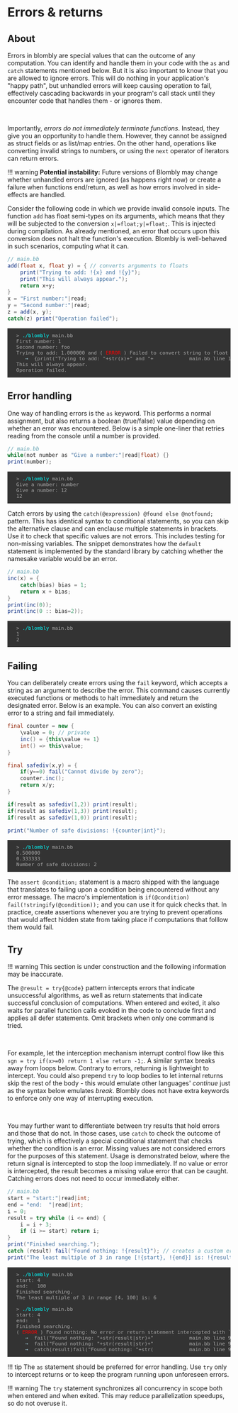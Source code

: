 # Errors & returns

## About

Errors in blombly are special values that can the outcome of any computation. You can identify
and handle them in your code with the `as` and `catch` statements mentioned below. But it is
also important to know that you are allowed to ignore errors. This will do nothing in your
application's "happy path", but unhandled errors will keep causing operation to fail, 
effectively cascading backwards in your program's call 
stack until they encounter code that handles them - or ignores them.

<br>

Importantly, *errors do not immediately terminate functions*. Instead,
they give you an opportunity to handle them. However, they cannot be assigned as struct fields 
or as list/map entries. On the other hand, operations like converting invalid strings to numbers, 
or using the `next` operator of iterators can return errors. 

!!! warning
    **Potential instability:** Future versions of Blombly may change whether
    unhandled errors are ignored (as happens right now) or create a failure 
    when functions end/return, as well as how errors involved in side-effects are handled.

Consider the following code in which we provide invalid console inputs.
The function `add` has float semi-types on its arguments, which means that they will
be subjected to the conversion `x|=float;y|=float;`. This is injected during compilation.
As already mentioned, an error that occurs upon this conversion does not halt the function's 
execution. Blombly is well-behaved in such scenarios, computing what it can.

```java
// main.bb
add(float x, float y) = { // converts arguments to floats
    print("Trying to add: !{x} and !{y}");
    print("This will always appear.");
    return x+y;
}
x = "First number:"|read;
y = "Second number:"|read;
z = add(x, y);
catch(z) print("Operation failed");
```

<pre style="font-size: 80%;background-color: #333; color: #AAA; padding: 10px 20px;">
> <span style="color: cyan;">./blombly</span> main.bb
First number: 1
Second number: foo
Trying to add: 1.000000 and (<span style="color: red;"> ERROR </span>) Failed to convert string to float
   <span style="color: lightblue;">→</span>  {print("Trying to add: "+str(x)+" and "+            main.bb line 1
This will always appear.
Operation failed.
</pre>


## Error handling

One way of handling errors is
the `as` keyword. This performs a normal assignment, but also returns a boolean (true/false) 
value depending on whether an error was encountered. Below is a simple one-liner that retries
reading from the console until a number is provided. 

```java
// main.bb
while(not number as "Give a number:"|read|float) {}
print(number);
```


<pre style="font-size: 80%;background-color: #333; color: #AAA; padding: 10px 20px;">
> <span style="color: cyan;">./blombly</span> main.bb
Give a number: number
Give a number: 12
12
</pre>


Catch errors by using the `catch(@expression) @found else @notfound;` pattern.
This has identical syntax to conditional statements, so you can skip the alternative clause
and can enclause multiple statements in brackets. Use it to check that specific
values are not errors. This includes testing for non-missing variables. The snippet
demonstrates how the `default` statement is implemented by the standard library
by catching whether the namesake variable would be an error.

```java
// main.bb
inc(x) = {
    catch(bias) bias = 1;
    return x + bias;
}
print(inc(0));
print(inc(0 :: bias=2));
```

<pre style="font-size: 80%;background-color: #333; color: #AAA; padding: 10px 20px;">
> <span style="color: cyan;">./blombly</span> main.bb
1
2
</pre>

## Failing

You can deliberately create errors using the `fail` keyword, which accepts a string
as an argument to describe the error. This command causes currently executed functions
or methods to halt immediately and return the designated error. Below is an example.
You can also convert an existing error to a string and fail immediately.


```java
final counter = new {
    \value = 0; // private
    inc() = {this\value += 1}
    int() => this\value;
}

final safediv(x,y) = {
    if(y==0) fail("Cannot divide by zero");
    counter.inc();
    return x/y;
}

if(result as safediv(1,2)) print(result);
if(result as safediv(1,3)) print(result);
if(result as safediv(1,0)) print(result);

print("Number of safe divisions: !{counter|int}");
```

<pre style="font-size: 80%;background-color: #333; color: #AAA; padding: 10px 20px;">
> <span style="color: cyan;">./blombly</span> main.bb
0.500000
0.333333
Number of safe divisions: 2
</pre>


The `assert @condition;` statement is a macro shipped with the language that translates to failing
upon a condition being encountered without any error message. The macro's implementation is
 `if(@condition) fail(!stringify(@condition));` and you can use it for quick checks that.
In practice, create assertions whenever you are trying to prevent operations that 
would affect hidden state from taking place if computations that folllow them would
fail.



## Try

!!! warning
    This section is under construction and the following information may be inaccurate.

The `@result = try{@code}` pattern intercepts errors that indicate
unsuccessful algorithms, as well as return statements that indicate successful conclusion of
computations. When entered and exited, it also waits for parallel function calls evoked in the code to conclude first 
and applies all defer statements. Omit brackets when only one command is tried.

<br>

For example, let the interception mechanism interrupt control flow like this `sgn = try if(x>=0) return 1 else return -1;`.
A similar syntax breaks away from loops below. Contrary to errors, 
returning is lightweight to intercept. 
You could also prepend `try` to loop bodies to let internal returns skip the rest of the body - 
this would emulate other languages' *continue* just as the syntax below emulates *break*. 
Blombly does not have extra keywords to enforce only one way of interrupting execution.

<br>

You may further want to differentiate between try results that hold errors and those that do not. 
In those cases, use `catch` to check the outcome of trying, 
which is effectively a special conditional statement that checks whether the condition is an error.
Missing values are not considered errors for the purposes of this statement. 
Usage is demonstrated below, where the return signal is intercepted to stop the loop immediately. 
If no value or error is intercepted, the result becomes a missing value error that can be caught.
Catching errors does not need to occur immediately either.

```java
// main.bb
start = "start:"|read|int;
end = "end:  "|read|int;
i = 0;
result = try while (i <= end) {
    i = i + 3;
    if (i >= start) return i;
}
print("Finished searching.");
catch (result) fail("Found nothing: !{result}"); // creates a custom error on-demand
print("The least multiple of 3 in range [!{start}, !{end}] is: !{result}");
```

<pre style="font-size: 80%; background-color: #333; color: #AAA; padding: 10px 20px; overflow-x: auto; overflow-x: auto;">
> <span style="color: cyan;">./blombly</span> main.bb
start: 4
end:   100
Finished searching. 
The least multiple of 3 in range [4, 100] is: 6 

> <span style="color: cyan;">./blombly</span> main.bb
start: 4
end:   1
Finished searching. 
(<span style="color: red;"> ERROR </span>) Found nothing: No error or return statement intercepted with `try`.
   <span style="color: lightblue;">→</span>  fail("Found nothing: "+str(result|str)+"            main.bb line 9
   <span style="color: lightblue;">→</span>  fail("Found nothing: "+str(result|str)+"            main.bb line 9
   <span style="color: lightblue;">→</span>  catch(result)fail("Found nothing: "+str(            main.bb line 9
</pre>

!!! tip
    The `as` statement should be preferred for error handling.
    Use `try` only to intercept returns or to keep the program running upon unforeseen errors.

!!! warning
    The `try` statement synchronizes all concurrency in scope both when entered and when exited.
    This may reduce parallelization speedups, so do not overuse it.